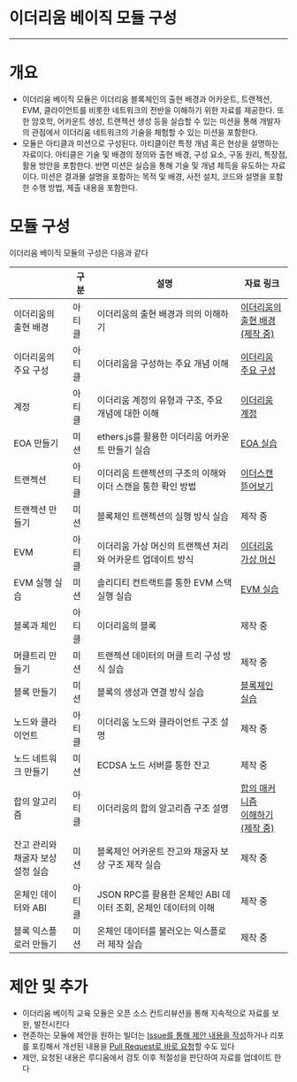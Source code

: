 # 이더리움 베이직 모듈 구성
--- 
# 개요

* 이더리움 베이직 모듈은 이더리움 블록체인의 출현 배경과 어카운트, 트랜젝션, EVM, 클라이언트를 비롯한 네트워크의 전반을 이해하기 위한 자료를 제공한다. 또한 암호학, 어카운트 생성, 트랜젝션 생성 등을 실습할 수 있는 미션을 통해 개발자의 관점에서 이더리움 네트워크의 기술을 체험할 수 있는 미션을 포함한다.
* 모듈은 아티클과 미션으로 구성된다. 아티클이란 특정 개념 혹은 현상을 설명하는 자료이다. 아티클은 기술 및 배경의 정의와 출현 배경, 구성 요소, 구동 원리, 특장점, 활용 방안을 포함한다. 반면 미션은 실습을 통해 기술 및 개념 체득을 유도하는 자료이다. 미션은 결과물 설명을 포함하는 목적 및 배경, 사전 설치, 코드와 설명을 포함한 수행 방법, 제출 내용을 포함한다.

# 모듈 구성

이더리움 베이직 모듈의 구성은 다음과 같다

|  | 구분 | 설명 | 자료 링크 |
| --- | --- | --- | ----- |
| 이더리움의 <br>출현 배경 | 아티클 | 이더리움의 출현 배경과 의의 이해하기 | [이더리움의](https://github.com/Ludium-Official/road-to-bangkok/blob/main/%EC%9D%B4%EB%8D%94%EB%A6%AC%EC%9B%80%20%EB%B2%A0%EC%9D%B4%EC%A7%81/1.%EC%9D%B4%EB%8D%94%EB%A6%AC%EC%9B%80%EC%9D%98%20%EC%B6%9C%ED%98%84%20%EB%B0%B0%EA%B2%BD%20%EB%B0%8F%20%EA%B0%9C%EC%9A%94.md)<br>[출현 배경(제작 중)](https://github.com/Ludium-Official/road-to-bangkok/blob/main/%EC%9D%B4%EB%8D%94%EB%A6%AC%EC%9B%80%20%EB%B2%A0%EC%9D%B4%EC%A7%81/1.%EC%9D%B4%EB%8D%94%EB%A6%AC%EC%9B%80%EC%9D%98%20%EC%B6%9C%ED%98%84%20%EB%B0%B0%EA%B2%BD%20%EB%B0%8F%20%EA%B0%9C%EC%9A%94.md) |
| 이더리움의 <br>주요 구성 | 아티클 | 이더리움을 구성하는 주요 개념 이해 | [이더리움 주요 구성](https://github.com/Ludium-Official/road-to-bangkok/blob/main/%EC%9D%B4%EB%8D%94%EB%A6%AC%EC%9B%80%20%EB%B2%A0%EC%9D%B4%EC%A7%81/3.%EC%9D%B4%EB%8D%94%EB%A6%AC%EC%9B%80%EC%9D%98-%EC%A3%BC%EC%9A%94-%EA%B5%AC%EC%84%B1%EC%9A%94%EC%86%8C.md) |
| 계정 | 아티클 | 이더리움 계정의 유형과 구조, 주요 개념에 대한 이해 | [이더리움 계정](https://github.com/Ludium-Official/road-to-bangkok/blob/main/%EC%9D%B4%EB%8D%94%EB%A6%AC%EC%9B%80%20%EB%B2%A0%EC%9D%B4%EC%A7%81/5.%EC%9D%B4%EB%8D%94%EB%A6%AC%EC%9B%80-%EA%B3%84%EC%A0%95.md) |
| EOA 만들기 | 미션 | ethers.js를 활용한 이더리움 어카운트 만들기 실습 | [EOA 실습](https://github.com/Ludium-Official/road-to-bangkok/blob/main/%EC%9D%B4%EB%8D%94%EB%A6%AC%EC%9B%80%20%EB%B2%A0%EC%9D%B4%EC%A7%81/%232_1_Into_the_EOA.md) |
| 트랜젝션 | 아티클 | 이더리움 트랜젝션의 구조의 이해와 이더 스캔을 통한 확인 방법 | [이더스캔 뜯어보기](https://github.com/Ludium-Official/road-to-bangkok/blob/main/%EC%9D%B4%EB%8D%94%EB%A6%AC%EC%9B%80%20%EB%B2%A0%EC%9D%B4%EC%A7%81/4.Etherscan%20%EB%9C%AF%EC%96%B4%EB%B3%B4%EA%B8%B0-2.md) |
| 트랜젝션 만들기 | 미션 | 블록체인 트랜젝션의 실행 방식 실습 | 제작 중 |
| EVM | 아티클 | 이더리움 가상 머신의 트랜젝션 처리와 어카운트 업데이트 방식 | [이더리움 가상 머신](https://github.com/Ludium-Official/road-to-bangkok/blob/main/%EC%9D%B4%EB%8D%94%EB%A6%AC%EC%9B%80%20%EB%B2%A0%EC%9D%B4%EC%A7%81/%EC%9D%B4%EB%8D%94%EB%A6%AC%EC%9B%80%20%EA%B0%80%EC%83%81%20%EB%A8%B8%EC%8B%A0(EVM).md) |
| EVM 실행 실습 | 미션 | 솔리디티 컨트랙트를 통한 EVM 스택 실행 실습 | [EVM 실습](https://github.com/Ludium-Official/road-to-bangkok/blob/main/%EC%9D%B4%EB%8D%94%EB%A6%AC%EC%9B%80%20%EB%B2%A0%EC%9D%B4%EC%A7%81/9.EVM-%EC%8B%A4%EC%8A%B5.md) |
| 블록과 체인 | 아티클 | 이더리움의 블록 | 제작 중 |
| 머클트리 만들기 | 미션 | 트랜젝션 데이터의 머클 트리 구성 방식 실습 | 제작 중 |
| 블록 만들기 | 미션 | 블록의 생성과 연결 방식 실습 | [블록체인 실습](https://github.com/Ludium-Official/road-to-bangkok/blob/main/%EC%9D%B4%EB%8D%94%EB%A6%AC%EC%9B%80%20%EB%B2%A0%EC%9D%B4%EC%A7%81/6.%EB%B8%94%EB%A1%9D%EC%B2%B4%EC%9D%B8-%EC%8B%A4%EC%8A%B5.md) |
| 노드와 클라이언트 | 아티클 | 이더리움 노드와 클라이언트 구조 설명 | 제작 중 |
| 노드 네트워크 만들기 | 미션 | ECDSA 노드 서버를 통한 잔고 | 제작 중 |
| 합의 알고리즘 | 아티클 | 이더리움의 합의 알고리즘 구조 설명 | [합의 매커니즘](https://github.com/Ludium-Official/road-to-bangkok/blob/main/%EC%9D%B4%EB%8D%94%EB%A6%AC%EC%9B%80%20%EB%B2%A0%EC%9D%B4%EC%A7%81/15.%ED%95%A9%EC%9D%98-%EB%A9%94%EC%BB%A4%EB%8B%88%EC%A6%98-%EC%9D%B4%ED%95%B4%ED%95%98%EA%B8%B0.md)<br>[이해하기(제작 중)](https://github.com/Ludium-Official/road-to-bangkok/blob/main/%EC%9D%B4%EB%8D%94%EB%A6%AC%EC%9B%80%20%EB%B2%A0%EC%9D%B4%EC%A7%81/15.%ED%95%A9%EC%9D%98-%EB%A9%94%EC%BB%A4%EB%8B%88%EC%A6%98-%EC%9D%B4%ED%95%B4%ED%95%98%EA%B8%B0.md) |
| 잔고 관리와<br>채굴자 보상 설정 실습 | 미션 | 블록체인 어카운트 잔고와 채굴자 보상 구조 제작 실습 | 제작 중 |
| 온체인 데이터와 ABI | 아티클 | JSON RPC를 활용한 온체인 ABI 데이터 조회, 온체인 데이터의 이해 | 제작 중 |
| 블록 익스플로러 만들기 | 미션 | 온체인 데이터를 불러오는 익스플로러 제작 실습 | 제작 중 |

# 제안 및 추가

* 이더리움 베이직 교육 모듈은 오픈 소스 컨트리뷰션을 통해 지속적으로 자료를 보완, 발전시킨다
* 현존하는 모듈에 제안을 원하는 빌더는 [Issue를 통해 제안 내용을 작성](https://github.com/Ludium-Official/road-to-bangkok/issues)하거나 리포를 포킹해서 개선된 내용을 [Pull Request로 바로 요청](https://github.com/Ludium-Official/road-to-bangkok/pulls)할 수도 있다
* 제안, 요청된 내용은 루디움에서 검토 이후 적절성을 판단하여 자료를 업데이트 한다
